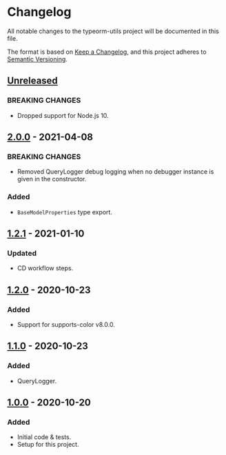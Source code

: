 # Changelog
All notable changes to the typeorm-utils project will be documented in this file.

The format is based on [Keep a Changelog](https://keepachangelog.com/en/1.0.0/),
and this project adheres to [Semantic Versioning](https://semver.org/spec/v2.0.0.html).

## [Unreleased]
### BREAKING CHANGES
- Dropped support for Node.js 10.

## [2.0.0] - 2021-04-08
### BREAKING CHANGES
- Removed QueryLogger debug logging when no debugger instance is given in the constructor.

### Added
- `BaseModelProperties` type export.

## [1.2.1] - 2021-01-10
### Updated
- CD workflow steps.

## [1.2.0] - 2020-10-23
### Added
- Support for supports-color v8.0.0.

## [1.1.0] - 2020-10-23
### Added
- QueryLogger.

## [1.0.0] - 2020-10-20
### Added
- Initial code & tests.
- Setup for this project.

[Unreleased]: https://github.com/Ionaru/typeorm-utils/compare/2.0.0...HEAD
[2.0.0]: https://github.com/Ionaru/typeorm-utils/compare/1.2.1...2.0.0
[1.2.1]: https://github.com/Ionaru/typeorm-utils/compare/1.2.0...1.2.1
[1.2.0]: https://github.com/Ionaru/typeorm-utils/compare/1.1.0...1.2.0
[1.1.0]: https://github.com/Ionaru/typeorm-utils/compare/1.0.0...1.1.0
[1.0.0]: https://github.com/Ionaru/typeorm-utils/compare/e405b86...1.0.0
